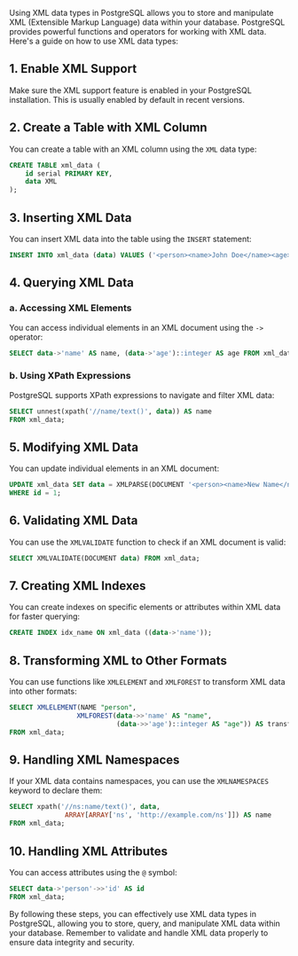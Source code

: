 Using XML data types in PostgreSQL allows you to store and manipulate XML (Extensible Markup Language) data within your database. PostgreSQL provides powerful functions and operators for working with XML data. Here's a guide on how to use XML data types:

## 1. **Enable XML Support**

Make sure the XML support feature is enabled in your PostgreSQL installation. This is usually enabled by default in recent versions.

## 2. **Create a Table with XML Column**

You can create a table with an XML column using the `XML` data type:

```sql
CREATE TABLE xml_data (
    id serial PRIMARY KEY,
    data XML
);
```

## 3. **Inserting XML Data**

You can insert XML data into the table using the `INSERT` statement:

```sql
INSERT INTO xml_data (data) VALUES ('<person><name>John Doe</name><age>30</age></person>');
```

## 4. **Querying XML Data**

### a. **Accessing XML Elements**

You can access individual elements in an XML document using the `->` operator:

```sql
SELECT data->'name' AS name, (data->'age')::integer AS age FROM xml_data;
```

### b. **Using XPath Expressions**

PostgreSQL supports XPath expressions to navigate and filter XML data:

```sql
SELECT unnest(xpath('//name/text()', data)) AS name
FROM xml_data;
```

## 5. **Modifying XML Data**

You can update individual elements in an XML document:

```sql
UPDATE xml_data SET data = XMLPARSE(DOCUMENT '<person><name>New Name</name><age>31</age></person>')
WHERE id = 1;
```

## 6. **Validating XML Data**

You can use the `XMLVALIDATE` function to check if an XML document is valid:

```sql
SELECT XMLVALIDATE(DOCUMENT data) FROM xml_data;
```

## 7. **Creating XML Indexes**

You can create indexes on specific elements or attributes within XML data for faster querying:

```sql
CREATE INDEX idx_name ON xml_data ((data->'name'));
```

## 8. **Transforming XML to Other Formats**

You can use functions like `XMLELEMENT` and `XMLFOREST` to transform XML data into other formats:

```sql
SELECT XMLELEMENT(NAME "person", 
                 XMLFOREST(data->>'name' AS "name", 
                           (data->>'age')::integer AS "age")) AS transformed_xml
FROM xml_data;
```

## 9. **Handling XML Namespaces**

If your XML data contains namespaces, you can use the `XMLNAMESPACES` keyword to declare them:

```sql
SELECT xpath('//ns:name/text()', data, 
              ARRAY[ARRAY['ns', 'http://example.com/ns']]) AS name
FROM xml_data;
```

## 10. **Handling XML Attributes**

You can access attributes using the `@` symbol:

```sql
SELECT data->'person'->>'id' AS id
FROM xml_data;
```

By following these steps, you can effectively use XML data types in PostgreSQL, allowing you to store, query, and manipulate XML data within your database. Remember to validate and handle XML data properly to ensure data integrity and security.
